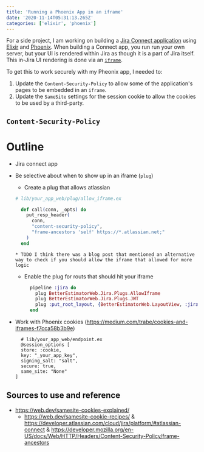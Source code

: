 ```yaml
---
title: 'Running a Phoenix App in an iframe'
date: '2020-11-14T05:31:13.265Z'
categories: ['elixir', 'phoenix']
---
```


For a side project, I am working on building a [Jira Connect application](https://developer.atlassian.com/cloud/jira/platform/#atlassian-connect) using [Elixir](https://elixir-lang.org/) and [Phoenix](https://www.phoenixframework.org/). When building a Connect app, you run run your own server, but your UI is rendered within Jira as though it is a part of Jira itself. This in-Jira UI rendering is done via an [`iframe`](https://developer.mozilla.org/en-US/docs/Web/HTML/Element/iframe).

To get this to work securely with my Pheonix app, I needed to:

1. Update the `Content-Security-Policy` to allow some of the application's pages to be embedded in an `iframe`.
2. Update the `SameSite` settings for the session cookie to allow the cookies to be used by a third-party.

## `Content-Security-Policy`

# Outline

* Jira connect app
* Be selective about when to show up in an iframe (`plug`)
    * Create a plug that allows atlassian
    ```elixir
    # lib/your_app_web/plug/allow_iframe.ex

      def call(conn, _opts) do
        put_resp_header(
          conn,
          "content-security-policy",
          "frame-ancestors 'self' https://*.atlassian.net;"
        )
      end
    ```
      * TODO I think there was a blog post that mentioned an alternative way to check if you should allow the iframe that allowed for more logic
    * Enable the plug for routs that should hit your iframe
        ```elixir
          pipeline :jira do
            plug BetterEstimatorWeb.Jira.Plugs.AllowIframe
            plug BetterEstimatorWeb.Jira.Plugs.JWT
            plug :put_root_layout, {BetterEstimatorWeb.LayoutView, :jira}
          end
        ```

* Work with Phoenix cookies (https://medium.com/trabe/cookies-and-iframes-f7cca58b3b9e) 
    ```elixir{6-7}
      # lib/your_app_web/endpoint.ex
      @session_options [
      store: :cookie,
      key: "_your_app_key",
      signing_salt: "salt",
      secure: true,
      same_site: "None"
    ]
    ```

## Sources to use and reference

* https://web.dev/samesite-cookies-explained/
    * https://web.dev/samesite-cookie-recipes/
& https://developer.atlassian.com/cloud/jira/platform/#atlassian-connect
& https://developer.mozilla.org/en-US/docs/Web/HTTP/Headers/Content-Security-Policy/frame-ancestors
